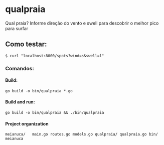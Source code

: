 # qualpraia
Qual praia? Informe direção do vento e swell para descobrir o melhor pico para surfar

## Como testar:
`$ curl "localhost:8000/spots?wind=s&swell=l"`

### Comandos:
#### Build:
`go build -o bin/qualpraia *.go`
#### Build and run:
`go build -o bin/qualpraia && ./bin/qualpraia`

#### Project organization
`
meianuca/  
  main.go
  routes.go
  models.go
  qualpraia/
    qualpraia.go
  bin/
    meianuca
`